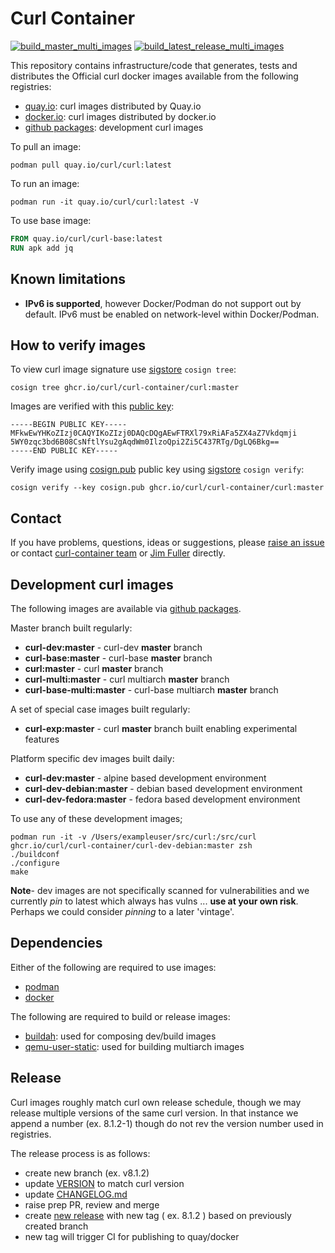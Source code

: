 # Curl Container

[![build_master_multi_images](https://github.com/curl/curl-container/actions/workflows/build_master_multi.yml/badge.svg)](https://github.com/curl/curl-container/actions/workflows/build_master_multi.yml)
[![build_latest_release_multi_images](https://github.com/curl/curl-container/actions/workflows/build_latest_release_multi.yml/badge.svg)](https://github.com/curl/curl-container/actions/workflows/build_latest_release_multi.yml)

This repository contains infrastructure/code that generates, tests and distributes the Official curl docker images
available from the following registries:

* [quay.io](https://quay.io/curl/curl): curl images distributed by Quay.io
* [docker.io](https://hub.docker.com/r/curlimages/curl): curl images distributed by docker.io
* [github packages](https://github.com/orgs/curl/packages): development curl images

To pull an image:

```shell
podman pull quay.io/curl/curl:latest
```

To run an image:

```shell
podman run -it quay.io/curl/curl:latest -V
```

To use base image:

```dockerfile
FROM quay.io/curl/curl-base:latest
RUN apk add jq
```

## Known limitations

- **IPv6 is supported**, however Docker/Podman do not support out by default.
  IPv6 must be enabled on network-level within Docker/Podman.

## How to verify images

To view curl image signature use [sigstore](https://sigstore.dev) `cosign tree`:

```shell
cosign tree ghcr.io/curl/curl-container/curl:master
```

Images are verified with this [public key](https://github.com/curl/curl-container/blob/main/cosign.pub):

```commandline
-----BEGIN PUBLIC KEY-----
MFkwEwYHKoZIzj0CAQYIKoZIzj0DAQcDQgAEwFTRXl79xRiAFa5ZX4aZ7Vkdqmji
5WY0zqc3bd6B08CsNftlYsu2gAqdWm0IlzoQpi2Zi5C437RTg/DgLQ6Bkg==
-----END PUBLIC KEY-----
```

Verify image using [cosign.pub](cosign.pub) public key using [sigstore](https://sigstore.dev) `cosign verify`:

```shell
cosign verify --key cosign.pub ghcr.io/curl/curl-container/curl:master
```

## Contact

If you have problems, questions, ideas or suggestions, please [raise an issue](https://github.com/curl/curl-container/issues) or contact [curl-container team](curl-container@curl.se)
or [Jim Fuller](jim.fuller@webcomposite.com) directly.

## Development curl images

The following images are available via [github packages](https://github.com/orgs/curl/packages).

Master branch built regularly:

* **curl-dev:master** - curl-dev **master** branch
* **curl-base:master** - curl-base **master** branch
* **curl:master** - curl **master** branch
* **curl-multi:master** - curl multiarch **master** branch
* **curl-base-multi:master** - curl-base multiarch **master** branch

A set of special case images built regularly:

* **curl-exp:master** - curl **master** branch built enabling experimental features

Platform specific dev images built daily:

* **curl-dev:master** - alpine based development environment
* **curl-dev-debian:master** - debian based development environment
* **curl-dev-fedora:master** - fedora based development environment

To use any of these development images;

```shell
podman run -it -v /Users/exampleuser/src/curl:/src/curl  ghcr.io/curl/curl-container/curl-dev-debian:master zsh
./buildconf
./configure
make
```

**Note**- dev images are not specifically scanned for vulnerabilities and we currently _pin_ to latest which
always has vulns ... **use at your own risk**. Perhaps we could consider _pinning_ to a later 'vintage'.

## Dependencies

Either of the following are required to use images:

* [podman](https://podman.io/getting-started/)
* [docker](https://docs.docker.com/get-docker/)

The following are required to build or release images:

* [buildah](https://buildah.io/): used for composing dev/build images
* [qemu-user-static](https://github.com/multiarch/qemu-user-static): used for building multiarch images

## Release

Curl images roughly match curl own release schedule, though we may release multiple versions
of the same curl version. In that instance we append a number (ex. 8.1.2-1) though do not rev
the version number used in registries.

The release process is as follows:

* create new branch (ex. v8.1.2)
* update [VERSION](https://github.com/curl/curl-container/blob/main/VERSION) to match curl version
* update [CHANGELOG.md](https://github.com/curl/curl-container/blob/main/CHANGELOG.md)
* raise prep PR, review and merge
* create [new release](https://github.com/curl/curl-container/releases/new) with new tag ( ex. 8.1.2 ) based on previously created branch
* new tag will trigger CI for publishing to quay/docker
